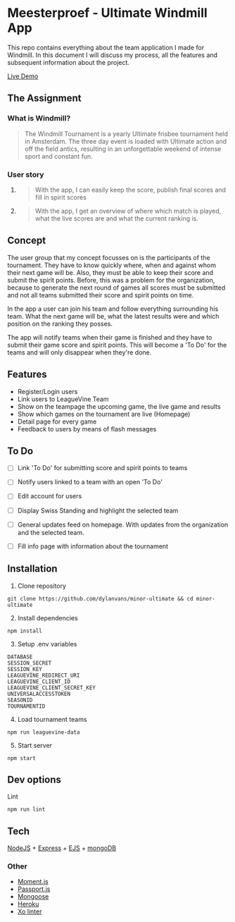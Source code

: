# Meesterproef - Ultimate Windmill App
This repo contains everything about the team application I made for Windmill. In this document I will discuss my process, all the features and subsequent information about the project.

[Live Demo](https://windmill-team-app.herokuapp.com)

## The Assignment
### What is Windmill?
> The Windmill Tournament is a yearly Ultimate frisbee tournament held in Amsterdam. The three day event is loaded with Ultimate action and off the field antics, resulting in an unforgettable weekend of intense sport and constant fun.

### User story 
1. > With the app, I can easily keep the score, publish final scores and fill in spirit scores
2. > With the app, I get an overview of where which match is played, what the live scores are and what the current ranking is.

## Concept
The user group that my concept focusses on is the participants of the tournament. They have to know quickly where, when and against whom their next game will be. Also, they must be able to keep their score and submit the spirit points. Before, this was a problem for the organization, because to generate the next round of games all scores must be submitted and not all teams submitted their score and spirit points on time.

In the app a user can join his team and follow everything surrounding his team. What the next game will be, what the latest results were and which position on the ranking they posses.

The app will notify teams when their game is finished and they have to submit their game score and spirit points. This will become a 'To Do' for the teams and will only disappear when they're done.

## Features
- Register/Login users
- Link users to LeagueVine Team
- Show on the teampage the upcoming game, the live game and results
- Show which games on the tournament are live (Homepage)
- Detail page for every game
- Feedback to users by means of flash messages

## To Do
- [ ] Link 'To Do' for submitting score and spirit points to teams
- [ ] Notify users linked to a team with an open 'To Do'
- [ ] Edit account for users
- [ ] Display Swiss Standing and highlight the selected team
- [ ] General updates feed on homepage. With updates from the organization and the selected team.
- [ ] Fill info page with information about the tournament


## Installation
1. Clone repository
```
git clone https://github.com/dylanvans/minor-ultimate && cd minor-ultimate
```
2. Install dependencies
```
npm install
```
3. Setup .env variables
```
DATABASE
SESSION_SECRET
SESSION_KEY
LEAGUEVINE_REDIRECT_URI
LEAGUEVINE_CLIENT_ID
LEAGUEVINE_CLIENT_SECRET_KEY
UNIVERSALACCESSTOKEN
SEASONID
TOURNAMENTID
```
4. Load tournament teams
```
npm run leaguevine-data
```
5. Start server
```
npm start
```

## Dev options
Lint
```
npm run lint 
```

## Tech
[NodeJS](https://nodejs.org/en/) + [Express](https://expressjs.com/) + [EJS](https://www.npmjs.com/package/ejs) + [mongoDB](https://www.mongodb.com/)

### Other
- [Moment.js](https://momentjs.com/)
- [Passport.js](http://passportjs.org/)
- [Mongoose](http://mongoosejs.com/)
- [Heroku](https://www.heroku.com/)
- [Xo linter](https://github.com/sindresorhus/xo)


